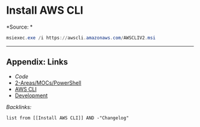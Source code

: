 # Install AWS CLI

\*Source: *

````powershell
msiexec.exe /i https://awscli.amazonaws.com/AWSCLIV2.msi
````

---

## Appendix: Links

* *Code*
* [2-Areas/MOCs/PowerShell](../../MOCs/PowerShell.md)
* [AWS CLI](../../../3-Resources/Tools/Developer%20Tools/Cloud%20Services/AWS/AWS%20CLI.md)
* [Development](../../MOCs/Development.md)

*Backlinks:*

````dataview
list from [[Install AWS CLI]] AND -"Changelog"
````
